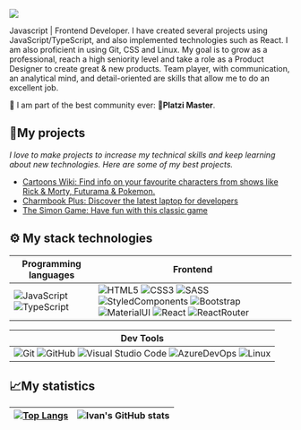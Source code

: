 <!-- ![](https://komarev.com/ghpvc/?username=areyouivan&color=blueviolet) -->
[![](https://hits.seeyoufarm.com/api/count/incr/badge.svg?url=https%3A%2F%2Fgithub.com%2FAreYouIvan&count_bg=%234A4B49&title_bg=%235E21A4&icon=&icon_color=%23E7E7E7&title=visits&edge_flat=false)](https://github.com/)
<!-- BANNER: "Hello it's Sebastian" -->
<!-- # ![banner](https://user-images.githubusercontent.com/73669701/181575700-28664e46-ced0-4258-970b-e4f5322dd100.png) -->
<!-- DESCRIPTION -->
Javascript | Frontend Developer. I have created several projects using JavaScript/TypeScript, and also implemented technologies such as React. I am also proficient in using Git, CSS and Linux. 
My goal is to grow as a professional, reach a high seniority level and take a role as a Product Designer to create great & new products.
Team player, with communication, an analytical mind, and detail-oriented are skills that allow me to do an excellent job.

🚀 I am part of the best community ever: 💚**Platzi Master**.

## 🚀My projects 

_I love to make projects to increase my technical skills and keep learning about new technologies. Here are some of my best projects._

- [Cartoons Wiki: Find info on your favourite characters from shows like Rick & Morty, Futurama & Pokemon.](https://github.com/SebastianBC09/React-Wiki-Project)
- [Charmbook Plus: Discover the latest laptop for developers](https://github.com/SebastianBC09/Marketing-Website-A)
- [The Simon Game: Have fun with this classic game](https://github.com/SebastianBC09/The-Simon-Game)

## ⚙ My stack technologies
|Programming languages|Frontend|
|---|---|
|![JavaScript](https://img.shields.io/badge/JavaScript-323330?style=for-the-badge&logo=javascript&logoColor=F7DF1E)![TypeScript](https://img.shields.io/badge/typescript-%23007ACC.svg?style=for-the-badge&logo=typescript&logoColor=white) | ![HTML5](https://img.shields.io/badge/HTML5-E34F26?style=for-the-badge&logo=html5&logoColor=white) ![CSS3](https://img.shields.io/badge/CSS3-1572B6?style=for-the-badge&logo=css3&logoColor=white) ![SASS](https://img.shields.io/badge/Sass-CC6699?style=for-the-badge&logo=sass&logoColor=white) ![StyledComponents](https://img.shields.io/badge/styled--components-DB7093?style=for-the-badge&logo=styled-components&logoColor=white) ![Bootstrap](https://img.shields.io/badge/Bootstrap-563D7C?style=for-the-badge&logo=bootstrap&logoColor=white) ![MaterialUI](https://img.shields.io/badge/Material--UI-0081CB?style=for-the-badge&logo=material-ui&logoColor=white) ![React](https://img.shields.io/badge/React-20232A?style=for-the-badge&logo=react&logoColor=61DAFB) ![ReactRouter](https://img.shields.io/badge/React_Router-CA4245?style=for-the-badge&logo=react-router&logoColor=white)

|Dev Tools|
|---|
|![Git](https://img.shields.io/badge/GIT-E44C30?style=for-the-badge&logo=git&logoColor=white) ![GitHub](https://img.shields.io/badge/GitHub-100000?style=for-the-badge&logo=github&logoColor=white) ![Visual Studio Code](https://img.shields.io/badge/Visual%20Studio%20Code-0078d7.svg?style=for-the-badge&logo=visual-studio-code&logoColor=white) ![AzureDevOps](https://img.shields.io/badge/Azure_DevOps-0078D7?style=for-the-badge&logo=azure-devops&logoColor=white) ![Linux](https://img.shields.io/badge/Linux-FCC624?style=for-the-badge&logo=linux&logoColor=black)|

## 📈My statistics
|[![Top Langs](https://github-readme-stats.vercel.app/api/top-langs/?username=SebastianBC09&show_icons=true&theme=city_lights)](https://github.com/areyouivan/github-readme-stats)|![Ivan's GitHub stats](https://github-readme-stats.vercel.app/api?username=SebastianBC09&show_icons=true&theme=city_lights)|
|---|---|


<!---
SebastianBC09/SebastianBC09 is a ✨ special ✨ repository because its `README.md` (this file) appears on your GitHub profile.
You can click the Preview link to take a look at your changes.
<!-- --->
